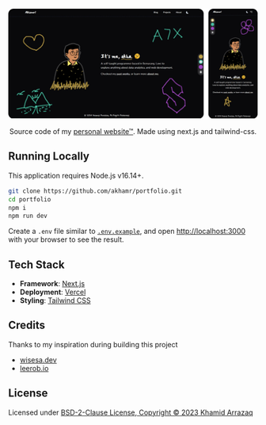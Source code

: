 <p align="center">
  <img src="/public/preview.png" alt='preview'>
</p>
<p align="center">
  Source code of my <a href='https://akhamr.dev'>personal website™</a>. Made using next.js and tailwind-css.
</p>

## Running Locally

This application requires Node.js v16.14+.

```bash
git clone https://github.com/akhamr/portfolio.git
cd portfolio
npm i
npm run dev
```

Create a `.env` file similar to [`.env.example`](https://github.com/akhamr/portfolio/blob/master/.env.example), and open [http://localhost:3000](http://localhost:3000) with your browser to see the result.

## Tech Stack

- **Framework**: [Next.js](https://nextjs.org/)
- **Deployment**: [Vercel](https://vercel.com)
- **Styling**: [Tailwind CSS](https://tailwindcss.com)

## Credits

Thanks to my inspiration during building this project

- [wisesa.dev](https://wisesa.dev/)
- [leerob.io](https://leerob.io/)

## License

Licensed under [BSD-2-Clause License, Copyright :copyright: 2023 Khamid Arrazaq](./LICENSE)
